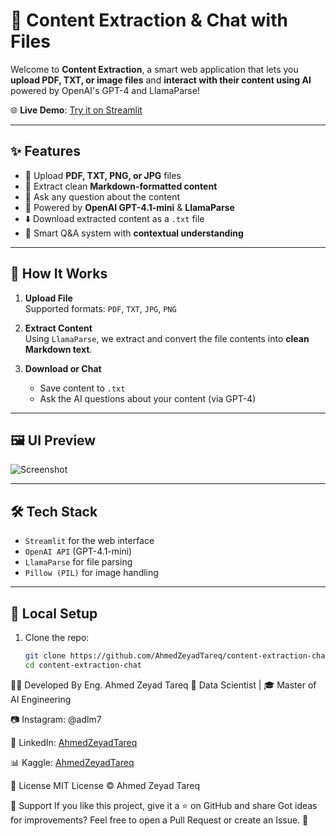 # 🧠 Content Extraction & Chat with Files

Welcome to **Content Extraction**, a smart web application that lets you **upload PDF, TXT, or image files** and **interact with their content using AI** powered by OpenAI's GPT-4 and LlamaParse!

🌐 **Live Demo**: [Try it on Streamlit](https://contenttomarkdownocr-ahmedtareq.streamlit.app/)

---

## ✨ Features

- 📂 Upload **PDF, TXT, PNG, or JPG** files
- 📄 Extract clean **Markdown-formatted content**
- 💬 Ask any question about the content
- 🤖 Powered by **OpenAI GPT-4.1-mini** & **LlamaParse**
- ⬇️ Download extracted content as a `.txt` file
- 🧠 Smart Q&A system with **contextual understanding**

---

## 🚀 How It Works

1. **Upload File**  
   Supported formats: `PDF`, `TXT`, `JPG`, `PNG`

2. **Extract Content**  
   Using `LlamaParse`, we extract and convert the file contents into **clean Markdown text**.

3. **Download or Chat**  
   - Save content to `.txt`
   - Ask the AI questions about your content (via GPT-4)

---

## 🖼️ UI Preview

![Screenshot](preview_image.png) <!-- Optional: Add if you have a screenshot -->

---

## 🛠️ Tech Stack

- `Streamlit` for the web interface  
- `OpenAI API` (GPT-4.1-mini)  
- `LlamaParse` for file parsing  
- `Pillow (PIL)` for image handling  

---

## 📁 Local Setup

1. Clone the repo:
   ```bash
   git clone https://github.com/AhmedZeyadTareq/content-extraction-chat
   cd content-extraction-chat

👨‍💻 Developed By
Eng. Ahmed Zeyad Tareq
📌 Data Scientist | 🎓 Master of AI Engineering

📷 Instagram: @adlm7<br>

🔗 LinkedIn: [AhmedZeyadTareq](https://www.linkedin.com/in/ahmed-zeyad-tareq)<br>

📊 Kaggle:  [AhmedZeyadTareq](https://www.kaggle.com/ahmedzeyadtareq)<br>


📄 License
MIT License © Ahmed Zeyad Tareq

🌟 Support
If you like this project, give it a ⭐ on GitHub and share 
Got ideas for improvements? Feel free to open a Pull Request or create an Issue. 🚀

